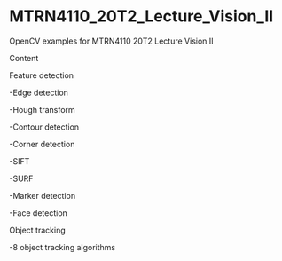# MTRN4110_20T2_Lecture_Vision_II

OpenCV examples for MTRN4110 20T2 Lecture Vision II

Content

Feature detection

  -Edge detection

  -Hough transform

  -Contour detection

  -Corner detection

  -SIFT

  -SURF

  -Marker detection

  -Face detection

Object tracking

  -8 object tracking algorithms
